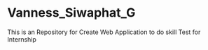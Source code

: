 # Vanness_Siwaphat_G
This is an Repository for Create Web Application to do skill Test for Internship
